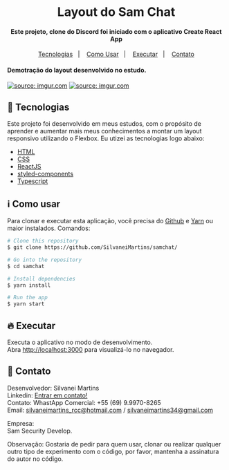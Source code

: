 <h1 align="center">
    Layout do Sam Chat
</h1>

<h4 align="center">
  Este projeto, clone do Discord foi iniciado com o aplicativo Create React App
</h4>

<p align="center">
  <a href="#rocket-tecnologias">Tecnologias</a>&nbsp;&nbsp;&nbsp;|&nbsp;&nbsp;&nbsp;
  <a href="#information_source-como-usar">Como Usar</a>&nbsp;&nbsp;&nbsp;|&nbsp;&nbsp;&nbsp;
  <a href="#fire-executar">Executar</a>&nbsp;&nbsp;&nbsp;|&nbsp;&nbsp;&nbsp;
  <a href="#page_with_curl-contato">Contato</a>
</p>

<h4 align="left">
  Demotração do layout desenvolvido no estudo.
</h4>

<a href="https://imgur.com/3qgLhLW"><img src="https://i.imgur.com/3qgLhLW.png" title="source: imgur.com" /></a>
<a href="https://imgur.com/RsEaPBn"><img src="https://i.imgur.com/RsEaPBn.png" title="source: imgur.com" /></a>

## :rocket: Tecnologias

Este projeto foi desenvolvido em meus estudos, com o propósito de aprender e aumentar mais meus conhecimentos a montar um layout responsivo utilizando o Flexbox. Eu utizei as tecnologias logo abaixo:

-  [HTML](https://developer.mozilla.org/pt-BR/docs/Web/HTML)
-  [CSS](https://developer.mozilla.org/pt-BR/docs/Web/CSS/)
-  [ReactJS](https://reactjs.org/)
-  [styled-components](https://www.styled-components.com/)
-  [Typescript](https://www.typescriptlang.org/)

## :information_source: Como usar

Para clonar e executar esta aplicação, você precisa do [Github](https://git-scm.com) e [Yarn](https://yarnpkg.com/) ou maior instalados. Comandos:

```bash
# Clone this repository
$ git clone https://github.com/SilvaneiMartins/samchat/

# Go into the repository
$ cd samchat

# Install dependencies
$ yarn install

# Run the app
$ yarn start
```

## :fire: Executar

Executa o aplicativo no modo de desenvolvimento.<br />
Abra [http://localhost:3000](http://localhost:3000) para visualizá-lo no navegador.


## :page_with_curl: Contato

Desenvolvedor: Silvanei Martins<br>
Linkedin: [Entrar em contato!](https://www.linkedin.com/in/silvanei-martins-a5412436/)<br>
Contato: WhastApp Comercial: +55 (69) 9.9970-8265 <br>
Email: silvaneimartins_rcc@hotmail.com / silvaneimartins34@gmail.com<br>

Empresa: <br>
Sam Security Develop.<br>

Observação: Gostaria de pedir para quem usar, clonar ou realizar qualquer outro tipo de experimento com o código,
por favor, mantenha a assinatura do autor no código.
